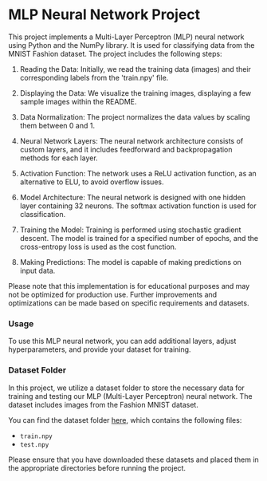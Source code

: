 # MLP Neural Network Project
This project implements a Multi-Layer Perceptron (MLP) neural network using Python and the NumPy library. It is used for classifying data from the MNIST Fashion dataset. The project includes the following steps:

1. Reading the Data: Initially, we read the training data (images) and their corresponding labels from the 'train.npy' file.

2. Displaying the Data: We visualize the training images, displaying a few sample images within the README.

3. Data Normalization: The project normalizes the data values by scaling them between 0 and 1.

4. Neural Network Layers: The neural network architecture consists of custom layers, and it includes feedforward and backpropagation methods for each layer.

5. Activation Function: The network uses a ReLU activation function, as an alternative to ELU, to avoid overflow issues.

6. Model Architecture: The neural network is designed with one hidden layer containing 32 neurons. The softmax activation function is used for classification.

7. Training the Model: Training is performed using stochastic gradient descent. The model is trained for a specified number of epochs, and the cross-entropy loss is used as the cost function.

8. Making Predictions: The model is capable of making predictions on input data.

Please note that this implementation is for educational purposes and may not be optimized for production use. Further improvements and optimizations can be made based on specific requirements and datasets.

### Usage
To use this MLP neural network, you can add additional layers, adjust hyperparameters, and provide your dataset for training.

### Dataset Folder

In this project, we utilize a dataset folder to store the necessary data for training and testing our MLP (Multi-Layer Perceptron) neural network. The dataset includes images from the Fashion MNIST dataset.

You can find the dataset folder [here](https://drive.google.com/drive/folders/1cCOnr9r4zGCV1Ihj6LGQYMaLfDfxs2jN?usp=drive_link), which contains the following files:
- `train.npy`
- `test.npy`

Please ensure that you have downloaded these datasets and placed them in the appropriate directories before running the project.
